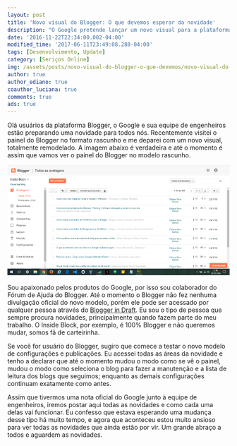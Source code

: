 ```yaml
---
layout: post
title: 'Novo visual do Blogger: O que devemos esperar da novidade'
description: "O Google pretende lançar um novo visual para a plataforma Blogger, entretanto ela ainda não está acessível no endereço da página principal, caso queira fazer um teste antes de qualquer usuário acompanhe o artigo"
date: '2016-11-22T22:34:00.002-04:00'
modified_time: '2017-06-11T23:49:08.288-04:00'
tags: [Desenvolvimento, Update]
category: [Seriços Online]
img: /assets/posts/novo-visual-do-blogger-o-que-devemos/novo-visual-do-blogger-o-que-devemos.jpg
author: true
author_ediano: true
coauthor_luciana: true
comments: true
ads: true
---
```


Olá usuários da plataforma Blogger, o Google e sua equipe de engenheiros estão preparando uma novidade para todos nós. Recentemente visitei o painel do Blogger no formato rascunho e me deparei com um novo visual, totalmente remodelado. A imagem abaixo é verdadeira e até o momento é assim que vamos ver o painel do Blogger no modelo rascunho.

![Novno visual do Blogger](/assets/posts/novo-visual-do-blogger-o-que-devemos/layout-new-blogger.png)

Sou apaixonado pelos produtos do Google, por isso sou colaborador do Fórum de Ajuda do Blogger. Até o momento o Blogger não fez nenhuma divulgação oficial do novo modelo, porém ele pode ser acessado por qualquer pessoa através do <a href="https://draft.blogger.com/home" rel="nofollow" target="_blank">Blogger in Draft</a>. Eu sou o tipo de pessoa que sempre procura novidades, principalmente quando fazem parte do meu trabalho. O Inside Block, por exemplo, é 100% Blogger e não queremos mudar, somos fã de carteirinha.

Se você for usuário do Blogger, sugiro que comece a testar o novo modelo de configurações e publicações. Eu acessei todas as áreas da novidade e tenho a declarar que até o momento mudou o modo como se vê o painel, mudou o modo como seleciona o blog para fazer a manutenção e a lista de leitura dos blogs que seguimos; enquanto as demais configurações continuam exatamente como antes.

Assim que tivermos uma nota oficial do Google junto à equipe de engenheiros, iremos postar aqui todas as novidades e como cada uma delas vai funcionar. Eu confesso que estava esperando uma mudança desse tipo há muito tempo, e agora que aconteceu estou muito ansioso para ver todas as novidades que ainda estão por vir. Um grande abraço a todos e aguardem as novidades.